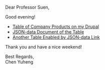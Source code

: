 Dear Professor Suen,<br> 

Good evening!
- [Table of Company Products on my Drupal](http://dev-edward-chen.pantheonsite.io/company-products#overlay-context=company-products-aggregation)
- [JSON-data Document of the Table](http://dev-edward-chen.pantheonsite.io/company-products-json#overlay-context=company-products)
- [Another Table Enabled by JSON-data Link](http://dev-edward-chen.pantheonsite.io/company-products-json#overlay-context=company-products)

Thank you and have a nice weekend!

Best Regards,<br>
Chen Yuheng

